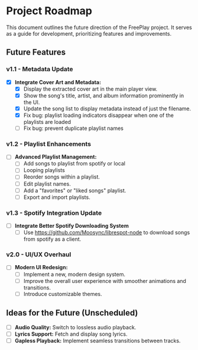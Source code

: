 # Project Roadmap

This document outlines the future direction of the FreePlay project. It serves as a guide for development, prioritizing features and improvements.

## Future Features

### v1.1 - Metadata Update

- [x] **Integrate Cover Art and Metadata:**
    - [x] Display the extracted cover art in the main player view.
    - [x] Show the song's title, artist, and album information prominently in the UI.
    - [x] Update the song list to display metadata instead of just the filename.
    - [x] Fix bug: playlist loading indicators disappear when one of the playlists are loaded
    - [ ] Fix bug: prevent duplicate playlist names

### v1.2 - Playlist Enhancements

- [ ] **Advanced Playlist Management:**
    - [ ] Add songs to playlist from spotify or local
    - [ ] Looping playlists
    - [ ] Reorder songs within a playlist.
    - [ ] Edit playlist names.
    - [ ] Add a "favorites" or "liked songs" playlist.
    - [ ] Export and import playlists.
  
### v1.3 - Spotify Integration Update

- [ ] **Integrate Better Spotify Downloading System**   
    - [ ] Use https://github.com/Moosync/librespot-node to download songs from spotify as a client.

### v2.0 - UI/UX Overhaul

- [ ] **Modern UI Redesign:**
    - [ ] Implement a new, modern design system.
    - [ ] Improve the overall user experience with smoother animations and transitions.
    - [ ] Introduce customizable themes.

## Ideas for the Future (Unscheduled)

- [ ] **Audio Quality:** Switch to lossless audio playback.
- [ ] **Lyrics Support:** Fetch and display song lyrics.
- [ ] **Gapless Playback:** Implement seamless transitions between tracks.
